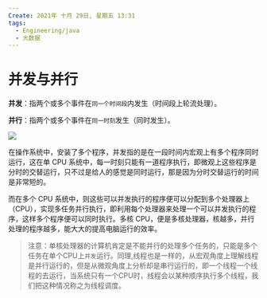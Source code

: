 ```yaml
---
Create: 2021年 十月 29日, 星期五 13:31
tags: 
  - Engineering/java
  - 大数据
---
```






# 并发与并行

**并发**：指两个或多个事件在`同一个时间段`内发生（时间段上轮流处理）。

**并行**：指两个或多个事件在`同一时刻`发生（同时发生）。

![](https://images-1257755739.cos.ap-guangzhou.myqcloud.com/hexo/posts/java-multithreading/%E5%B9%B6%E8%A1%8C%E4%B8%8E%E5%B9%B6%E5%8F%91-0182219.bmp)

在操作系统中，安装了多个程序，并发指的是在一段时间内宏观上有多个程序同时运行，这在单 CPU 系统中，每一时刻只能有一道程序执行，即微观上这些程序是分时的交替运行，只不过是给人的感觉是同时运行，那是因为分时交替运行的时间是非常短的。

而在多个 CPU 系统中，则这些可以并发执行的程序便可以分配到多个处理器上（CPU），实现多任务并行执行，即利用每个处理器来处理一个可以并发执行的程序，这样多个程序便可以同时执行。多核 CPU，便是多核处理器，核越多，并行处理的程序越多，能大大的提高电脑运行的效率。

> 注意：单核处理器的计算机肯定是不能并行的处理多个任务的，只能是多个任务在单个CPU上`并发`运行。同理,线程也是一样的，从宏观角度上理解线程是并行运行的，但是从微观角度上分析却是串行运行的，即一个线程一个线程的去运行，当系统只有一个CPU时，线程会以某种顺序执行多个线程，我们把这种情况称之为线程调度。

